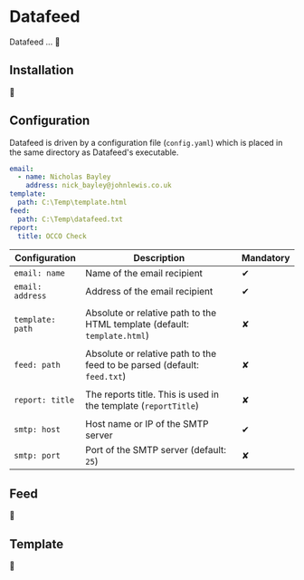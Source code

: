 # Datafeed
Datafeed ... :construction:

## Installation
:construction:

## Configuration
Datafeed is driven by a configuration file (`config.yaml`) which is placed
in the same directory as Datafeed's executable.

``` yaml
email:
  - name: Nicholas Bayley
    address: nick_bayley@johnlewis.co.uk
template:
  path: C:\Temp\template.html
feed:
  path: C:\Temp\datafeed.txt
report:
  title: OCCO Check
```

| Configuration | Description | Mandatory |
| ------------- | ----------- | --------- |
| `email: name` | Name of the email recipient | ✔ |
| `email: address` | Address of the email recipient | ✔ |
||||
| `template: path` | Absolute or relative path to the HTML template (default: `template.html`) | ✘ |
||||
| `feed: path` | Absolute or relative path to the feed to be parsed (default: `feed.txt`) | ✘ |
||||
| `report: title` | The reports title. This is used in the template (`reportTitle`) | ✘ |
||||
| `smtp: host` | Host name or IP of the SMTP server | ✔ |
| `smtp: port` | Port of the SMTP server (default: `25`) | ✘ |

## Feed
:construction:

## Template
:construction:
